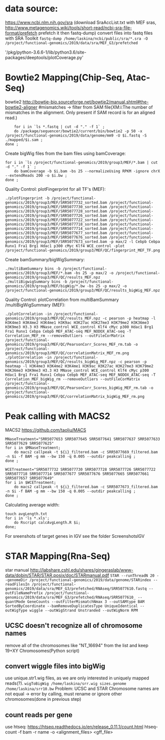 # data source:
https://www.ncbi.nlm.nih.gov/sra (download SraAccList.txt with MEF sras, 
http://www.metagenomics.wiki/tools/short-read/ncbi-sra-file-format/prefetch
prefetch it then fastq-dump)
convert files into fastq files with SRA Toolkit
`fastq-dump /home/laskina/ncbi/public/sra/*.sra -O /project/functional-genomics/2019/data/sra/MEF_G3/prefetched`

'/pkg/python-3.6.6-1/lib/python3.6/site-packages/deeptools/plotCoverage.py'


# Bowtie2 Mapping(Chip-Seq, Atac-Seq)
bowtie2 http://bowtie-bio.sourceforge.net/bowtie2/manual.shtml#the-bowtie2-aligner
#mismatches -> filter from SAM file(XM:i:<N>The number of mismatches in the alignment. Only present if SAM record is for an aligned read.)
``` 
    for i in `ls *.fastq | cut -d "." -f 1` ;
    do /package/sequencer/bowtie2/current/bin/bowtie2 -p 50 -x /project/functional-genomics/2019/data/genome/mm9 -U $i.fastq -S ./mapped/$i.sam ;
done ;
 ```
Create bigWig files from the bam files using bamCoverage:
``` 
for i in `ls /project/functional-genomics/2019/group3/MEF/*.bam | cut -d "." -f 1` ;
	do bamCoverage -b $i.bam -bs 25 --normalizeUsing RPKM -ignore chrX --extendReads 200 -o $i.bw ;
done ;
 ```
Quality Control:
plotFingerprint for all TF's (MEF):
``` 
./plotFingerprint -b /project/functional-genomics/2019/group3/MEF/SRR5077732_sorted.bam /project/functional-genomics/2019/group3/MEF/SRR5077730_sorted.bam /project/functional-genomics/2019/group3/MEF/SRR5077728_sorted.bam /project/functional-genomics/2019/group3/MEF/SRR5077726_sorted.bam /project/functional-genomics/2019/group3/MEF/SRR5077722_sorted.bam /project/functional-genomics/2019/group3/MEF/SRR5077718_sorted.bam /project/functional-genomics/2019/group3/MEF/SRR5077714_sorted.bam /project/functional-genomics/2019/group3/MEF/SRR5077677_sorted.bam /project/functional-genomics/2019/group3/MEF/SRR5077676_sorted.bam /project/functional-genomics/2019/group3/MEF/SRR5077673_sorted.bam -p max/2 -l Cebpb Cebpa Runx1 Fra1 Brg1 Hdac1 p300 cMyc Klf4 WCE_control -plot /project/functional-genomics/2019/group3/MEF/QC/fingerprint_MEF_TF.png 
 ``` 
Create bamSummary/bigWigSummary:
``` 
./multiBamSummary bins -b /project/functional-genomics/2019/group3/MEF/*.bam -bs 25 -p max/2 -o /project/functional-genomics/2019/group3/MEF/QC/results_MEF.npz
./multiBigwigSummary bins -b /project/functional-genomics/2019/group3/MEF/bigWig/*.bw -bs 25 -p max/2 -o /project/functional-genomics/2019/group3/MEF/QC/results_bigWig_MEF.npz
```  
Quality Control:
plotCorrelation from multiBamSummary /multiBigWigSummary (MEF):
``` 
./plotCorrelation -in /project/functional-genomics/2019/group3/MEF/QC/results_MEF.npz -c pearson -p heatmap -l H3K4me3 H3K4me2 H3K4me1 H3K9ac H3K27ac H3K27me3 H3K79me2 H3K36me3 H3K9me3 H3.3 H3 MNase_control WCE_control Klf4 cMyc p300 Hdac1 Brg1 Fra1 Runx1 Cebpa Cebpb MEF_ATAC-seq MEF_NODOX_ATAC-seq -T Correlation_MEF_rm --removeOutliers --outFileCorMatrix /project/functional-genomics/2019/group3/MEF/QC/PearsonCorr_Scores_MEF_rm.tab -o /project/functional-genomics/2019/group3/MEF/QC/correlationMatrix_MEF_rm.png
./plotCorrelation -in /project/functional-genomics/2019/group3/MEF/QC/results_bigWig_MEF.npz -c pearson -p heatmap -l H3K4me3 H3K4me2 H3K4me1 H3K9ac H3K27ac H3K27me3 H3K79me2 H3K36me3 H3K9me3 H3.3 H3 MNase_control WCE_control Klf4 cMyc p300 Hdac1 Brg1 Fra1 Runx1 Cebpa Cebpb MEF_ATAC-seq MEF_NODOX_ATAC-seq -T Correlation_MEF_bigWig_rm --removeOutliers --outFileCorMatrix /project/functional-genomics/2019/group3/MEF/QC/PearsonCorr_Scores_bigWig_MEF_rm.tab -o /project/functional-genomics/2019/group3/MEF/QC/correlationMatrix_bigWig_MEF_rm.png
``` 

 # Peak calling with MACS2
MACS2 https://github.com/taoliu/MACS
~~~
MNaseTreatment="SRR5077653 SRR5077645 SRR5077641 SRR5077637 SRR5077633 SRR5077629 SRR5077625"
for i in $MNaseTreatment;
	do macs2 callpeak -t ${i}_filtered.bam -c SRR5077669_filtered.bam -n $i -f BAM -g mm --bw 150 -q 0.005 --outdir peakcalling ;
done ;

WCETreatment="SRR5077732 SRR5077730 SRR5077728 SRR5077726 SRR5077722 SRR5077718 SRR5077714 SRR5077677 SRR5077676 SRR5077665 SRR5077661 SRR5077657 SRR5077649"
for i in $WCETreatment;
	do macs2 callpeak -t ${i}_filtered.bam -c SRR5077673_filtered.bam -n $i -f BAM -g mm --bw 150 -q 0.005 --outdir peakcalling ;
done ;
~~~
Calculating average width:
~~~
touch avgLength.txt
for i in 'ls *.xls';
	do Rscript calcAvgLength.R $i;
done;
~~~
For sreenshots of target genes in IGV see the folder ScreenshotsIGV 
# STAR Mapping(Rna-Seq)
star manual http://labshare.cshl.edu/shares/gingeraslab/www-data/dobin/STAR/STAR.posix/doc/STARmanual.pdf
`STAR --runThreadN 20 --genomeDir /project/functional-genomics/2019/data/genome/STARindex --readFilesIn /project/functional-genomics/2019/data/sra/MEF_G3/prefetched/RNAseq/SRR5077610.fastq --outFileNamePrefix /project/functional-genomics/2019/data/sra/MEF_G3/prefetched/RNAseq/SRR5077610_ --quantMode GeneCounts --outFilterMismatchNmax 3 --outSAMtype BAM SortedByCoordinate --bamRemoveDuplicatesType UniqueIdentical --outWigType wiggle --outWigStrand Unstranded --outWigNorm RPM`

## UCSC doesn't recognize all of chromosome names

remove all of the chromosomes like "NT_16694" from the list and keep 19+XY Chromosomes(Python script)

## convert wiggle files into bigWig
use unique.str1.wig files, as we are only interested in uniquely mapped reads(?). 
`wigToBigWig /home/laskina/srr.wig sizes.genome /home/laskina/srr10.bw`
Problem: UCSC and STAR Chromosome names are not equal -> error by calling, must rename or ignore other chromosomes(done in previous step)

## count reads per gene 
use htseq: https://htseq.readthedocs.io/en/release_0.11.1/count.html
htseq-count -f bam -r name -o <alignment_files> <gff_file>



